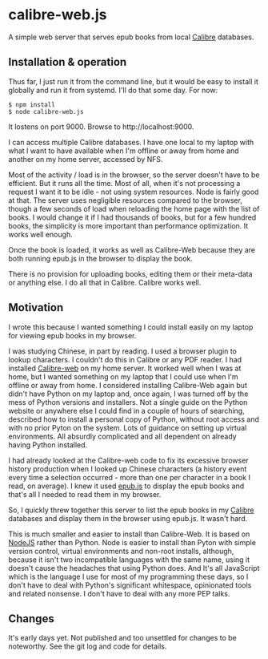 # calibre-web.js

A simple web server that serves epub books from local
[Calibre](https://github.com/kovidgoyal/calibre) databases.

## Installation & operation

Thus far, I just run it from the command line, but it would be easy to
install it globally and run it from systemd. I'll do that some day. For
now:

```
$ npm install
$ node calibre-web.js
```

It lostens on port 9000. Browse to http://localhost:9000.

I can access multiple Calibre databases. I have one local to my laptop with
what I want to have available when I'm offline or away from home and
another on my home server, accessed by NFS.

Most of the activity / load is in the browser, so the server doesn't have
to be efficient. But it runs all the time. Most of all, when it's not
processing a request I want it to be idle - not using system resources.
Node is fairly good at that. The server uses negligible resources compared
to the browser, though a few seconds of load when reloading the home page
with the list of books. I would change it if I had thousands of books, but
for a few hundred books, the simplicity is more important than performance
optimization. It works well enough.

Once the book is loaded, it works as well as Calibre-Web because they are
both running epub.js in the browser to display the book.

There is no provision for uploading books, editing them or their meta-data
or anything else. I do all that in Calibre. Calibre works well.

## Motivation

I wrote this because I wanted something I could install easily on my laptop
for viewing epub books in my browser.

I was studying Chinese, in part by reading. I used a browser plugin to
lookup characters. I couldn't do this in Calibre or any PDF reader. I had
installed [Calibre-web](https://github.com/janeczku/calibre-web) on my
home server. It worked well when I was at home, but I wanted something on
my laptop that I could use when I'm offline or away from home. I considered
installing Calibre-Web again but didn't have Python on my laptop and, once
again, I was turned off by the mess of Python versions and installers. Not
a single guide on the Python website or anywhere else I could find in a
couple of hours of searching, described how to install a personal copy of
Python, without root access and with no prior Pyton on the system. Lots of
guidance on setting up virtual environments. All absurdly complicated and
all dependent on already having Python installed.

I had already looked at the Calibre-web code to fix its excessive browser
history production when I looked up Chinese characters (a history event
every time a selection occurred - more than one per character in a book I
read, on average). I knew it used
[epub.js](https://github.com/futurepress/epub.js) to display the epub books
and that's all I needed to read them in my browser.

So, I quickly threw together this server to list the epub books in my
[Calibre](https://github.com/kovidgoyal/calibre) databases and display them
in the browser using epub.js. It wasn't hard.

This is much smaller and easier to install than Calibre-Web. It is based on
[NodeJS](https://nodejs.org/en/) rather than Python. Node is easier to
install than Pyton with simple version control, virtual environments and
non-root installs, although, because it isn't two incompatible languages
with the same name, using it doesn't cause the headaches that using Python
does. And It's all JavaScript which is the language I use for most of my
programming these days, so I don't have to deal with Python's significant
whitespace, opinionated tools and related nonsense. I don't have to deal
with any more PEP talks.

## Changes

It's early days yet. Not published and too unsettled for changes to be
noteworthy. See the git log and code for details.

